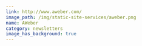 ```yaml
---
link: http://www.aweber.com/
image_path: /img/static-site-services/aweber.png
name: AWeber
category: newsletters
image_has_background: true
---
```


